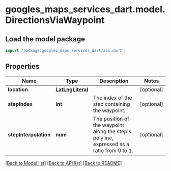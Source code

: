 # googles_maps_services_dart.model.DirectionsViaWaypoint

## Load the model package
```dart
import 'package:googles_maps_services_dart/api.dart';
```

## Properties
Name | Type | Description | Notes
------------ | ------------- | ------------- | -------------
**location** | [**LatLngLiteral**](LatLngLiteral.md) |  | [optional] 
**stepIndex** | **int** | The index of the step containing the waypoint. | [optional] 
**stepInterpolation** | **num** | The position of the waypoint along the step's polyline, expressed as a ratio from 0 to 1. | [optional] 

[[Back to Model list]](../README.md#documentation-for-models) [[Back to API list]](../README.md#documentation-for-api-endpoints) [[Back to README]](../README.md)


